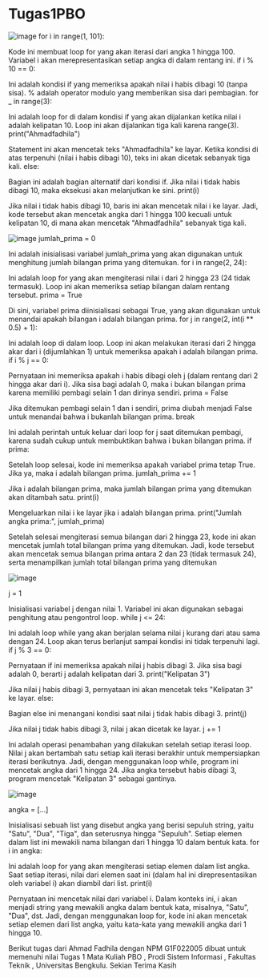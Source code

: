 # Tugas1PBO
![image](https://github.com/Ahmadfadhila/Tugas1PBO/assets/150579766/e8dae0e0-04c8-419c-84dc-5888ec85dd43)
for i in range(1, 101):

Kode ini membuat loop for yang akan iterasi dari angka 1 hingga 100. Variabel i akan merepresentasikan setiap angka di dalam rentang ini.
if i % 10 == 0:

Ini adalah kondisi if yang memeriksa apakah nilai i habis dibagi 10 (tanpa sisa). % adalah operator modulo yang memberikan sisa dari pembagian.
for _ in range(3):

Ini adalah loop for di dalam kondisi if yang akan dijalankan ketika nilai i adalah kelipatan 10. Loop ini akan dijalankan tiga kali karena range(3).
print("Ahmadfadhila")

Statement ini akan mencetak teks "Ahmadfadhila" ke layar. Ketika kondisi di atas terpenuhi (nilai i habis dibagi 10), teks ini akan dicetak sebanyak tiga kali.
else:

Bagian ini adalah bagian alternatif dari kondisi if. Jika nilai i tidak habis dibagi 10, maka eksekusi akan melanjutkan ke sini.
print(i)

Jika nilai i tidak habis dibagi 10, baris ini akan mencetak nilai i ke layar.
Jadi, kode tersebut akan mencetak angka dari 1 hingga 100 kecuali untuk kelipatan 10, di mana akan mencetak "Ahmadfadhila" sebanyak tiga kali.

![image](https://github.com/Ahmadfadhila/Tugas1PBO/assets/150579766/5a20b891-598b-48aa-9745-391aa163a826)
jumlah_prima = 0

Ini adalah inisialisasi variabel jumlah_prima yang akan digunakan untuk menghitung jumlah bilangan prima yang ditemukan.
for i in range(2, 24):

Ini adalah loop for yang akan mengiterasi nilai i dari 2 hingga 23 (24 tidak termasuk). Loop ini akan memeriksa setiap bilangan dalam rentang tersebut.
prima = True

Di sini, variabel prima diinisialisasi sebagai True, yang akan digunakan untuk menandai apakah bilangan i adalah bilangan prima.
for j in range(2, int(i ** 0.5) + 1):

Ini adalah loop di dalam loop. Loop ini akan melakukan iterasi dari 2 hingga akar dari i (dijumlahkan 1) untuk memeriksa apakah i adalah bilangan prima.
if i % j == 0:

Pernyataan ini memeriksa apakah i habis dibagi oleh j (dalam rentang dari 2 hingga akar dari i). Jika sisa bagi adalah 0, maka i bukan bilangan prima karena memiliki pembagi selain 1 dan dirinya sendiri.
prima = False

Jika ditemukan pembagi selain 1 dan i sendiri, prima diubah menjadi False untuk menandai bahwa i bukanlah bilangan prima.
break

Ini adalah perintah untuk keluar dari loop for j saat ditemukan pembagi, karena sudah cukup untuk membuktikan bahwa i bukan bilangan prima.
if prima:

Setelah loop selesai, kode ini memeriksa apakah variabel prima tetap True. Jika ya, maka i adalah bilangan prima.
jumlah_prima += 1

Jika i adalah bilangan prima, maka jumlah bilangan prima yang ditemukan akan ditambah satu.
print(i)

Mengeluarkan nilai i ke layar jika i adalah bilangan prima.
print("Jumlah angka prima:", jumlah_prima)

Setelah selesai mengiterasi semua bilangan dari 2 hingga 23, kode ini akan mencetak jumlah total bilangan prima yang ditemukan.
Jadi, kode tersebut akan mencetak semua bilangan prima antara 2 dan 23 (tidak termasuk 24), serta menampilkan jumlah total bilangan prima yang ditemukan

![image](https://github.com/Ahmadfadhila/Tugas1PBO/assets/150579766/43b9cc86-c44e-4018-ba13-eb605a71e3e1)

j = 1

Inisialisasi variabel j dengan nilai 1. Variabel ini akan digunakan sebagai penghitung atau pengontrol loop.
while j <= 24:

Ini adalah loop while yang akan berjalan selama nilai j kurang dari atau sama dengan 24. Loop akan terus berlanjut sampai kondisi ini tidak terpenuhi lagi.
if j % 3 == 0:

Pernyataan if ini memeriksa apakah nilai j habis dibagi 3. Jika sisa bagi adalah 0, berarti j adalah kelipatan dari 3.
print("Kelipatan 3")

Jika nilai j habis dibagi 3, pernyataan ini akan mencetak teks "Kelipatan 3" ke layar.
else:

Bagian else ini menangani kondisi saat nilai j tidak habis dibagi 3.
print(j)

Jika nilai j tidak habis dibagi 3, nilai j akan dicetak ke layar.
j += 1

Ini adalah operasi penambahan yang dilakukan setelah setiap iterasi loop. Nilai j akan bertambah satu setiap kali iterasi berakhir untuk mempersiapkan iterasi berikutnya.
Jadi, dengan menggunakan loop while, program ini mencetak angka dari 1 hingga 24. Jika angka tersebut habis dibagi 3, program mencetak "Kelipatan 3" sebagai gantinya.

![image](https://github.com/Ahmadfadhila/Tugas1PBO/assets/150579766/640258e3-4f5b-472f-a213-1f6eca7208e9)

angka = [...]

Inisialisasi sebuah list yang disebut angka yang berisi sepuluh string, yaitu "Satu", "Dua", "Tiga", dan seterusnya hingga "Sepuluh". Setiap elemen dalam list ini mewakili nama bilangan dari 1 hingga 10 dalam bentuk kata.
for i in angka:

Ini adalah loop for yang akan mengiterasi setiap elemen dalam list angka. Saat setiap iterasi, nilai dari elemen saat ini (dalam hal ini direpresentasikan oleh variabel i) akan diambil dari list.
print(i)

Pernyataan ini mencetak nilai dari variabel i. Dalam konteks ini, i akan menjadi string yang mewakili angka dalam bentuk kata, misalnya, "Satu", "Dua", dst.
Jadi, dengan menggunakan loop for, kode ini akan mencetak setiap elemen dari list angka, yaitu kata-kata yang mewakili angka dari 1 hingga 10.


Berikut tugas dari Ahmad Fadhila dengan NPM G1F022005 dibuat untuk memenuhi nilai Tugas 1 Mata Kuliah PBO , Prodi Sistem Informasi , Fakultas Teknik , Universitas Bengkulu. Sekian Terima Kasih
